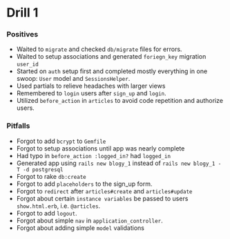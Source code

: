 # Drill 1

### Positives

* Waited to `migrate` and checked `db/migrate` files for errors.
* Waited to setup associations and generated `foriegn_key` migration `user_id`
* Started on `auth` setup first and completed mostly everything in one swoop: `User` model and `SessionsHelper`.
* Used partials to relieve headaches with larger views
* Remembered to `login` users after `sign_up` and `login`.
* Utilized `before_action` in `articles` to avoid code repetition and authorize users.

### Pitfalls

* Forgot to add `bcrypt` to `Gemfile`
* Forgot to setup associations until app was nearly complete
* Had typo in `before_action :logged_in?` had `logged_in`
* Generated app using `rails new blogy_1` instead of `rails new blogy_1 -T -d postgresql` 
* Forgot to rake `db:create`
* Forgot to add `placeholders` to the sign_up form.
* Forgot to `redirect` after `articles#create` and `articles#update`
* Forgot about certain `instance variables` be passed to users `show.html.erb`, i.e. `@articles`.
* Forgot to add `logout`.
* Forgot about simple `nav` in `application_controller`.
* Forgot about adding simple `model` validations